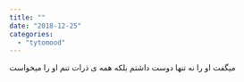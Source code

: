 ```yaml
---
title: ""
date: "2018-12-25"
categories: 
  - "tytomood"
---
```


میگفت او را نه تنها دوست داشتم بلکه همه ی ذرات تنم او را میخواست
